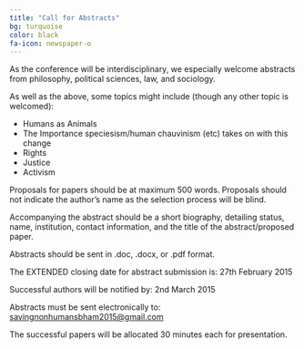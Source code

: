 ```yaml
---
title: "Call for Abstracts"
bg: turquoise
color: black
fa-icon: newspaper-o
---
```


As the conference will be interdisciplinary, we especially welcome abstracts from philosophy, political sciences, law, and sociology.

As well as the above, some topics might include (though any other topic is welcomed):

- Humans as Animals
- The Importance speciesism/human chauvinism (etc) takes on with this change
- Rights
- Justice
- Activism

Proposals for papers should be at maximum 500 words. Proposals should not indicate the author’s name as the selection process will be blind.

Accompanying the abstract should be a short biography, detailing status, name, institution, contact information, and the title of the abstract/proposed paper.

Abstracts should be sent in .doc, .docx, or .pdf format.

The EXTENDED closing date for abstract submission is: 27th February 2015

Successful authors will be notified by: 2nd March 2015

Abstracts must be sent electronically to: savingnonhumansbham2015@gmail.com

The successful papers will be allocated 30 minutes each for presentation.
